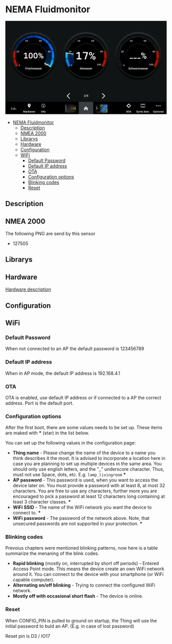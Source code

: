 # NEMA Fluidmonitor

<img title="Title" src="img/IMG_0270.jpeg" width=600>

- [NEMA Fluidmonitor](#nema-fluidmonitor)
  - [Description](#description)
  - [NMEA 2000](#nmea-2000)
  - [Librarys](#librarys)
  - [Hardware](#hardware)
  - [Configuration](#configuration)
  - [WiFi ](#wifi-)
    - [Default Password ](#default-password-)
    - [Default IP address ](#default-ip-address-)
    - [OTA ](#ota-)
    - [Configuration options ](#configuration-options-)
    - [Blinking codes ](#blinking-codes-)
    - [Reset ](#reset-)

## Description

## NMEA 2000

The following PNG are send by this sensor

- 127505

## Librarys

## Hardware
[Hardware description](/doc/hardware.md)

## Configuration

## WiFi <a name="wifi"></a>

### Default Password <a name="wifipassword"></a>

When not connected to an AP the default password is 123456789

### Default IP address <a name="wifiipaddress"></a>

When in AP mode, the default IP address is 192.168.4.1

### OTA <a name="wifiota"></a>
OTA is enabled, use default IP address or if connected to a AP the correct address.
Port is the default port.

### Configuration options <a name="wificonfiguration"></a>

After the first boot, there are some values needs to be set up.
These items are maked with __*__ (star) in the list below.

You can set up the following values in the configuration page:

-  __Thing name__ - Please change the name of the device to
a name you think describes it the most. It is advised to
incorporate a location here in case you are planning to
set up multiple devices in the same area. You should only use
english letters, and the "_" underscore character. Thus, must not
use Space, dots, etc. E.g. `lamp_livingroom` __*__
- __AP password__ - This password is used, when you want to
access the device later on. You must provide a password with at least 8,
at most 32 characters.
You are free to use any characters, further more you are
encouraged to pick a password at least 12 characters long containing
at least 3 character classes. __*__
- __WiFi SSID__ - The name of the WiFi network you want the device
to connect to. __*__
- __WiFi password__ - The password of the network above. Note, that
unsecured passwords are not supported in your protection. __*__

### Blinking codes <a name="wifiblinkingcodes"></a>

Prevoius chapters were mentioned blinking patterns, now here is a
table summarize the menaning of the blink codes.

- __Rapid blinking__ (mostly on, interrupted by short off periods) -
Entered Access Point mode. This means the device create an own WiFi
network around it. You can connect to the device with your smartphone
(or WiFi capable computer).
- __Alternating on/off blinking__ - Trying to connect the configured
WiFi network.
- __Mostly off with occasional short flash__ - The device is online.

### Reset <a name="wifireset"></a>

When CONFIG_PIN is pulled to ground on startup, the Thing will use the initial
password to buld an AP. (E.g. in case of lost password)

Reset pin is D3 / IO17
